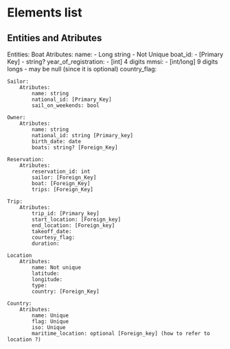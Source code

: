 # Elements list
## Entities and Atributes
Entities: 
    Boat
        Atributes:
            name: 
                - Long string
                - Not Unique
            boat_id: 
                - [Primary Key]
                - string?
            year_of_registration: 
                - [int] 4 digits
            mmsi:
                -  [int/long] 9 digits longs
                - may be null (since it is optional)
            country_flag:
                
        
    Sailor:
        Atributes:
            name: string
            national_id: [Primary_Key]
            sail_on_weekends: bool
        
    Owner:
        Atributes:
            name: string
            national_id: string [Primary_key]
            birth_date: date
            boats: string? [Foreign_Key]
            
    Reservation:
        Atributes:
            reservation_id: int
            sailor: [Foreign_Key]
            boat: [Foreign_Key]
            trips: [Foreign_Key]
        
    Trip:
        Atributes:
            trip_id: [Primary_key]
            start_location: [Foreign_key]
            end_location: [Foreign_key]
            takeoff_date:
            courtesy_flag:
            duration:
            
    Location
        Atributes:
            name: Not unique 
            latitude: 
            longitude:
            type: 
            country: [Foreign_Key]
    
    Country:
        Atributes: 
            name: Unique
            flag: Unique
            iso: Unique 
            maritime_location: optional [Foreign_key] (how to refer to location ?)
            